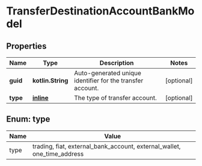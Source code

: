 
# TransferDestinationAccountBankModel

## Properties
Name | Type | Description | Notes
------------ | ------------- | ------------- | -------------
**guid** | **kotlin.String** | Auto-generated unique identifier for the transfer account. |  [optional]
**type** | [**inline**](#Type) | The type of transfer account. |  [optional]


<a name="Type"></a>
## Enum: type
Name | Value
---- | -----
type | trading, fiat, external_bank_account, external_wallet, one_time_address



